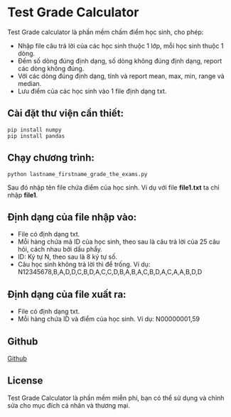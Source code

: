 # Test Grade Calculator

Test Grade calculator là phần mềm chấm điểm học sinh, cho phép:
* Nhập file câu trả lời của các học sinh thuộc 1 lớp, mỗi học sinh thuộc 1 dòng.
* Đếm số dòng đúng định dạng, số dòng không đúng định dạng, report các dòng không đúng.
* Với các dòng đúng định dạng, tính và report mean, max, min, range và median.
* Lưu điểm của các học sinh vào 1 file định dạng txt.

## Cài đặt thư viện cần thiết:
```
pip install numpy
pip install pandas
```

## Chạy chương trình:
`python lastname_firstname_grade_the_exams.py`

Sau đó nhập tên file chứa điểm của học sinh. Ví dụ với file **file1.txt** ta chỉ nhập **file1**.

## Định dạng của file nhập vào:
* File có định dạng txt.
* Mỗi hàng chứa mã ID của học sinh, theo sau là câu trả lời của 25 câu hỏi, cách nhau bởi dấu phẩy. 
* ID: Ký tự N, theo sau là 8 ký tự số.
* Câu học sinh không trả lời thì để trống.
Ví dụ: N12345678,B,A,D,D,C,B,D,A,C,C,D,B,A,B,A,C,B,D,A,C,A,A,B,D,D

## Định dạng của file xuất ra:
* File có định dạng txt.
* Mỗi hàng chứa ID và điểm của học sinh.
Ví dụ: N00000001,59

## Github
[Github](https://github.com/thaitung-ntt/mpl301-asm1.git)

## License
Test Grade Calculator là phần mềm miễn phí, bạn có thể sử dụng và chỉnh sửa cho mục đích cá nhân và thương mại.
